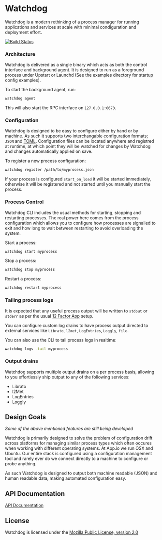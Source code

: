 # Watchdog

Watchdog is a modern rethinking of a process manager for running applications and services at scale with minimal condiguration and deployment effort.

[![Build Status](https://travis-ci.org/appio/watchdog.png?branch=master)](https://travis-ci.org/appio/watchdog)

### Architecture

Watchdog is delivered as a single binary which acts as both the control interface and background agent. It is designed to run as a foreground process under Upstart or Launchd (See the examples directory for startup config examples).

To start the background agent, run:

```sh
watchdog agent
```

This will also start the RPC interface on `127.0.0.1:6673`.

### Configuration

Watchdog is designed to be easy to configure either by hand or by machine. As such it supports two interchangable configuration formats; `JSON` and [TOML](https://github.com/mojombo/toml). Configuration files can be located anywhere and registred at runtime, at which point they will be watched for changes by Watchdog and changes automatically applied on save.

To register a new process configuration:

```sh
watchdog register /path/to/myprocess.json
```

If your process is configured `start_on_load` it will be started immediately, otherwise it will be registered and not started until you manually start the process.

### Process Control

Watchdog CLI includes the usual methods for starting, stopping and restarting processes. The real power here comes from the process configuration which allows you to configure how processes are signalled to exit and how long to wait between restarting to avoid overloading the system.

Start a process:

```sh
watchdog start myprocess
```

Stop a process:

```sh
watchdog stop myprocess
```

Restart a process:

```sh
watchdog restart myprocess
```

### Tailing process logs

It is expected that any useful process output will be written to `stdout` or `stderr` as per the usual [12 Factor App](http://12factor.net/logs) setup.

You can configure custom log drains to have process output directed to external services like `Librato`, `l2met`, `LogEntries`, `Loggly`, `file`.

You can also use the CLI to tail process logs in realtime:

```sh
watchdog logs -tail myprocess
```

### Output drains

Watchdog supports multiple output drains on a per process basis, allowing to you effortlessly ship output to any of the following services:

- Librato
- l2Met
- LogEntries
- Loggly

## Design Goals

*Some of the above mentioned features are still being developed*

Watchdog is primarily designed to solve the problem of configuration drift across platforms for managing similar process types which often occures when working with different operating systems. At App.io we run OSX and Ubuntu. Our entire stack is configured using a configuration management tool and rarely ever do we connect directly to a machine to configure or probe anything.

As such Watchdog is designed to output both machine readable (JSON) and human readable data, making automated configuration easy.

## API Documentation

[API Documentation](http://godoc.org/github.com/appio/watchdog)

## License

Watchdog is licensed under the [Mozilla Public License, version 2.0](LICENSE)
